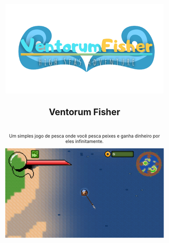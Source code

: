 <div align = center>
  
![Logo]
# Ventorum Fisher

<br>

Um simples jogo de pesca onde você pesca peixes e ganha dinheiro por eles infinitamente.

![Banner]

</div>

<!----------------------------------[ Links ]---------------------------------->
[Logo]: github/logo.png
[Banner]: github/banner.png
